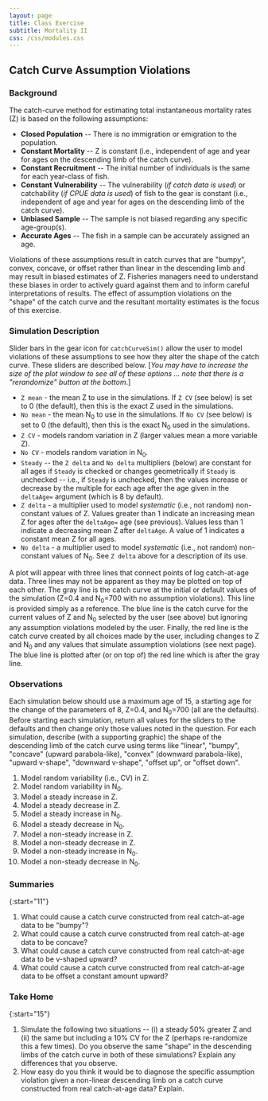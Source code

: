 ```yaml
---
layout: page
title: Class Exercise
subtitle: Mortality II
css: /css/modules.css
---
```


## Catch Curve Assumption Violations
### Background
The catch-curve method for estimating total instantaneous mortality rates (Z) is based on the following assumptions:

* **Closed Population** -- There is no immigration or emigration to the population.
* **Constant Mortality** -- Z is constant (i.e., independent of age and year for ages on the descending limb of the catch curve).
* **Constant Recruitment** -- The initial number of individuals is the same for each year-class of fish.
* **Constant Vulnerability** -- The vulnerability (*if catch data is used*) or catchability (*if CPUE data is used*) of fish to the gear is constant (i.e., independent of age and year for ages on the descending limb of the catch curve).
* **Unbiased Sample** -- The sample is not biased regarding any specific age-group(s).
* **Accurate Ages** -- The fish in a sample can be accurately assigned an age.

Violations of these assumptions result in catch curves that are "bumpy", convex, concave, or offset rather than linear in the descending limb and may result in biased estimates of Z. Fisheries managers need to understand these biases in order to actively guard against them and to inform careful interpretations of results. The effect of assumption violations on the "shape" of the catch curve and the resultant mortality estimates is the focus of this exercise.
  
### Simulation Description
Slider bars in the gear icon for `catchCurveSim()` allow the user to model violations of these assumptions to see how they alter the shape of the catch curve. These sliders are described below. [*You may have to increase the size of the plot window to see all of these options ... note that there is a "rerandomize" button at the bottom*.]

* `Z mean` - the mean Z to use in the simulations. If `Z CV` (see below) is set to 0 (the default), then this is the exact Z used in the simulations.
* `No mean` - the mean N<sub>0</sub> to use in the simulations. If `No CV` (see below) is set to 0 (the default), then this is the exact N<sub>0</sub> used in the simulations.
* `Z CV` - models random variation in Z (larger values mean a more variable Z).
* `No CV` - models random variation in N<sub>0</sub>.
* `Steady` -- the `Z delta` and `No delta` multipliers (below) are constant for all ages if `Steady` is checked or changes geometrically if `Steady` is unchecked -- i.e., if `Steady` is unchecked, then the values increase or decrease by the multiple for each age after the age given in the `deltaAge=` argument (which is 8 by default).
* `Z delta` - a multiplier used to model *systematic* (i.e., not random) non-constant values of Z. Values greater than 1 indicate an increasing mean Z for ages after the `deltaAge=` age (see previous). Values less than 1 indicate a decreasing mean Z after `deltaAge`. A value of 1 indicates a constant mean Z for all ages.
* `No delta` - a multiplier used to model *systematic* (i.e., not random) non-constant values of N<sub>0</sub>. See `Z delta` above for a description of its use.

A plot will appear with three lines that connect points of log catch-at-age data. Three lines may not be apparent as they may be plotted on top of each other. The gray line is the catch curve at the initial or default values of the simulation (Z=0.4 and N<sub>0</sub>=700 with no assumption violations). This line is provided simply as a reference. The blue line is the catch curve for the current values of Z and N<sub>0</sub> selected by the user (see above) but ignoring any assumption violations modeled by the user. Finally, the red line is the catch curve created by all choices made by the user, including changes to Z and N<sub>0</sub> and any values that simulate assumption violations (see next page). The blue line is plotted after (or on top of) the red line which is after the gray line.

### Observations
Each simulation below should use a maximum age of 15, a starting age for the change of the parameters of 8, Z=0.4, and N<sub>0</sub>=700 (all are the defaults). Before starting each simulation, return all values for the sliders to the defaults and then change only those values noted in the question. For each simulation, describe (with a supporting graphic) the shape of the descending limb of the catch curve using terms like "linear", "bumpy", "concave" (upward parabola-like), "convex" (downward parabola-like), "upward v-shape", "downward v-shape", "offset up", or "offset down". 

1. Model random variability (i.e., CV) in Z.
1. Model random variability in N<sub>0</sub>.
1. Model a steady increase in Z.
1. Model a steady decrease in Z.
1. Model a steady increase in N<sub>0</sub>.
1. Model a steady decrease in N<sub>0</sub>.
1. Model a non-steady increase in Z.
1. Model a non-steady decrease in Z.
1. Model a non-steady increase in N<sub>0</sub>.
1. Model a non-steady decrease in N<sub>0</sub>.

### Summaries

{:start="11"}
1. What could cause a catch curve constructed from real catch-at-age data to be "bumpy"?
1. What could cause a catch curve constructed from real catch-at-age data to be concave?
1. What could cause a catch curve constructed from real catch-at-age data to be v-shaped upward?
1. What could cause a catch curve constructed from real catch-at-age data to be offset a constant amount upward?

### Take Home

{:start="15"}
1. Simulate the following two situations -- (i) a steady 50% greater Z and (ii) the same but including a 10% CV for the Z (perhaps re-randomize this a few times). Do you observe the same "shape" in the descending limbs of the catch curve in both of these simulations? Explain any differences that you observe.
1. How easy do you think it would be to diagnose the specific assumption violation given a non-linear descending limb on a catch curve constructed from real catch-at-age data? Explain.
